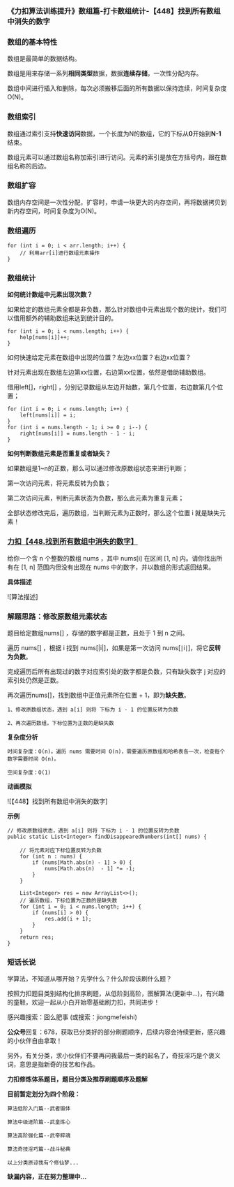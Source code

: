 ### 《力扣算法训练提升》数组篇-打卡数组统计-【448】找到所有数组中消失的数字

### 数组的基本特性

数组是最简单的数据结构。

数组是用来存储一系列**相同类型**数据，数据**连续存储**，一次性分配内存。

数组中间进行插入和删除，每次必须搬移后面的所有数据以保持连续，时间复杂度 O(N)。

### 数组索引

数组通过索引支持**快速访问**数据，一个长度为N的数组，它的下标从**0**开始到**N-1**结束。

数组元素可以通过数组名称加索引进行访问。元素的索引是放在方括号内，跟在数组名称的后边。

### 数组扩容

数组内存空间是一次性分配，扩容时，申请一块更大的内存空间，再将数据拷贝到新内存空间，时间复杂度为O(N)。

### 数组遍历

```
for (int i = 0; i < arr.length; i++) {
    // 利用arr[i]进行数组元素操作
}
```

### 数组统计

**如何统计数组中元素出现次数？**

如果给定的数组元素全都是非负数，那么针对数组中元素出现个数的统计，我们可以借用额外的辅助数组来达到统计目的。

```
for (int i = 0; i < nums.length; i++) {
	help[nums[i]]++;
}
```

如何快速给定元素在数组中出现的位置？左边xx位置？右边xx位置？

针对元素出现在数组左边第xx位置，右边第xx位置，依然是借助辅助数组。

借用left[]，right[] ，分别记录数组从左边开始数，第几个位置，右边数第几个位置；

```
for (int i = 0; i < nums.length; i++) {
	left[nums[i]] = i;
}
for (int i = nums.length - 1; i >= 0 ; i--) {
	right[nums[i]] = nums.length - 1 - i;
}
```

**如何判断数组元素是否重复或者缺失？**

如果数组是1~n的正数，那么可以通过修改原数组状态来进行判断；

第一次访问元素，将元素反转为负数；

第二次访问元素，判断元素状态为负数，那么此元素为重复元素；

全部状态修改完后，遍历数组，当判断元素为正数时，那么这个位置 i 就是缺失元素！

### [力扣【448.找到所有数组中消失的数字】](https://leetcode-cn.com/problems/find-all-numbers-disappeared-in-an-array/)

给你一个含 n 个整数的数组 nums ，其中 nums[i] 在区间 [1, n] 内。请你找出所有在 [1, n] 范围内但没有出现在 nums 中的数字，并以数组的形式返回结果。

**具体描述**

![算法描述]





### 解题思路：修改原数组元素状态

题目给定数组nums[] ，存储的数字都是正数，且处于 1 到 n 之间。

遍历 nums[] ，根据 i 找到 nums[|i|]，如果是第一次访问 nums[∣i∣]，将它**反转为负数**。



完成遍历后所有出现过的数字对应索引处的数字都是负数，只有缺失数字 j 对应的索引处仍然是正数。

再次遍历nums[]，找到数组中正值元素所在位置 + 1，即为**缺失数**。

```
1、修改原数组状态，遇到 a[i] 则将 下标为 i - 1 的位置反转为负数

2、再次遍历数组，下标位置为正数的是缺失数
```

**复杂度分析**

```
时间复杂度：O(n)。遍历 nums 需要时间 O(n)，需要遍历原数组和哈希表各一次，检查每个数字需要时间 O(n)。

空间复杂度：O(1)
```

**动画模拟**

![【448】找到所有数组中消失的数字]

**示例**

```
// 修改原数组状态，遇到 a[i] 则将 下标为 i - 1 的位置反转为负数
public static List<Integer> findDisappearedNumbers(int[] nums) {

    // 将元素对应下标位置反转为负数
    for (int n : nums) {
        if (nums[Math.abs(n) - 1] > 0) {
            nums[Math.abs(n)  - 1] *= -1;
        }
    }

    List<Integer> res = new ArrayList<>();
    // 遍历数组，下标位置为正数的是缺失数
    for (int i = 0; i < nums.length; i++) {
        if (nums[i] > 0) {
            res.add(i + 1);
        }
    }
    return res;
}
```



### 短话长说

学算法，不知道从哪开始？先学什么？什么阶段该刷什么题？

按照力扣题目类别结构化排序刷题，从低阶到高阶，图解算法(更新中...)，有兴趣的童鞋，欢迎一起从小白开始零基础刷力扣，共同进步！

感兴趣搜索：囧么肥事 (或搜索：jiongmefeishi)

**公众号**回复：678，获取已分类好的部分刷题顺序，后续内容会持续更新，感兴趣的小伙伴自由拿取！

另外，有关分类，求小伙伴们不要再问我最后一类的起名了，奇技淫巧是个褒义词，意思是指新奇的技艺和作品。



**力扣修炼体系题目，题目分类及推荐刷题顺序及题解**

**目前暂定划分为四个阶段：**

```
算法低阶入门篇--武者锻体

算法中级进阶篇--武皇炼心

算法高阶强化篇--武帝粹魂

算法奇技淫巧篇--战斗秘典

以上分类原谅我有个修仙梦...
```

**缺漏内容，正在努力整理中...**

